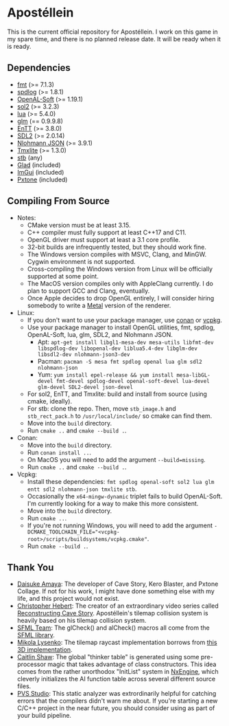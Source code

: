 # Apostéllein
This is the current official repository for Apostéllein. I work on this game in my spare time, and there is no planned release date. It will be ready when it is ready.
## Dependencies
- [fmt](https://github.com/fmtlib/fmt) (>= 7.1.3)
- [spdlog](https://github.com/gabime/spdlog) (>= 1.8.1)
- [OpenAL-Soft](https://github.com/kcat/openal-soft) (>= 1.19.1)
- [sol2](https://github.com/ThePhD/sol2) (>= 3.2.3)
- [lua](https://www.lua.org) (>= 5.4.0)
- [glm](https://github.com/g-truc/glm) (== 0.9.9.8)
- [EnTT](https://github.com/skypjack/entt) (>= 3.8.0)
- [SDL2](https://www.libsdl.org/download-2.0.php) (>= 2.0.14)
- [Nlohmann JSON](https://github.com/nlohmann/json) (>= 3.9.1)
- [Tmxlite](https://github.com/fallahn/tmxlite) (>= 1.3.0)
- [stb](https://github.com/nothings/stb) (any)
- [Glad](https://glad.dav1d.de) (included)
- [ImGui](https://github.com/ocornut/imgui) (included)
- [Pxtone](https://pxtone.org/developer) (included)
## Compiling From Source
- Notes:
  - CMake version must be at least 3.15.
  - C++ compiler must fully support at least C++17 and C11.
  - OpenGL driver must support at least a 3.1 core profile.
  - 32-bit builds are infrequently tested, but they should work fine.
  - The Windows version compiles with MSVC, Clang, and MinGW. Cygwin environment is not supported.
  - Cross-compiling the Windows version from Linux will be officially supported at some point.
  - The MacOS version compiles only with AppleClang currently. I do plan to support GCC and Clang, eventually.
  - Once Apple decides to drop OpenGL entirely, I will consider hiring somebody to write a [Metal](https://developer.apple.com/metal/) version of the renderer.
- Linux:
  - If you don't want to use your package manager, use [conan](https://github.com/conan-io/conan) or [vcpkg](https://github.com/microsoft/vcpkg).
  - Use your package manager to install OpenGL utilities, fmt, spdlog, OpenAL-Soft, lua, glm, SDL2, and Nlohmann JSON.
    - Apt: `apt-get install libgl1-mesa-dev mesa-utils libfmt-dev libspdlog-dev libopenal-dev liblua5.4-dev libglm-dev libsdl2-dev nlohmann-json3-dev`
    - Pacman: `pacman -S mesa fmt spdlog openal lua glm sdl2 nlohmann-json`
    - Yum: `yum install epel-release && yum install mesa-libGL-devel fmt-devel spdlog-devel openal-soft-devel lua-devel glm-devel SDL2-devel json-devel`
  - For sol2, EnTT, and Tmxlite: build and install from source (using cmake, ideally).
  - For stb: clone the repo. Then, move `stb_image.h` and `stb_rect_pack.h` to `/usr/local/include/` so cmake can find them.
  - Move into the `build` directory.
  - Run `cmake ..` and `cmake --build .`.
- Conan:
  - Move into the `build` directory.
  - Run `conan install ..`.
  - On MacOS you will need to add the argument `--build=missing`.
  - Run `cmake ..` and `cmake --build .`.
- Vcpkg:
  - Install these dependencies: `fmt spdlog openal-soft sol2 lua glm entt sdl2 nlohmann-json tmxlite stb`.
  - Occasionally the `x64-mingw-dynamic` triplet fails to build OpenAL-Soft. I'm currently looking for a way to make this more consistent.
  - Move into the `build` directory.
  - Run `cmake ..`.
  - If you're not running Windows, you will need to add the argument `-DCMAKE_TOOLCHAIN_FILE="<vcpkg-root>/scripts/buildsystems/vcpkg.cmake"`.
  - Run `cmake --build .`.

## Thank You
- [Daisuke Amaya](https://en.wikipedia.org/wiki/Daisuke_Amaya):
  The developer of Cave Story, Kero Blaster, and Pxtone Collage. If not for his work, I might have done something else with my life, and this project would not exist.
- [Christopher Hebert](https://github.com/chebert):
  The creator of an extraordinary video series called [Reconstructing Cave Story](https://youtube.com/playlist?list=PL006xsVEsbKjSKBmLu1clo85yLrwjY67X). Apostéllein's tilemap collision system is heavily based on his tilemap collision system.
- [SFML Team](https://github.com/sfml):
  The glCheck() and alCheck() macros all come from the [SFML library](https://github.com/sfml/sfml).
- [Mikola Lysenko](https://github.com/mikolalysenko):
  The tilemap raycast implementation borrows from [this 3D implementation](https://github.com/mikolalysenko/voxel-raycast).
- [Caitlin Shaw](http://nxengine.sourceforge.net/):
  The global "thinker table" is generated using some pre-processor magic that takes advantage of class constructors. This idea comes from the rather unorthodox "InitList" system in [NxEngine](https://github.com/nxengine/nxengine-evo/), which cleverly initializes the AI function table across several different source files.
- [PVS Studio](https://pvs-studio.com/en/pvs-studio/):
  This static analyzer was extrordinarily helpful for catching errors that the compilers didn't warn me about. If you're starting a new C/C++ project in the near future, you should consider using as part of your build pipeline.
